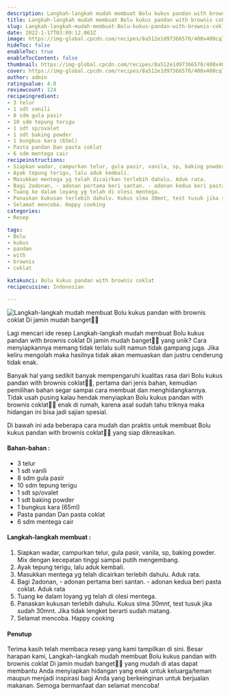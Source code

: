 ```yaml
---
description: Langkah-langkah mudah membuat Bolu kukus pandan with brownis coklat Di jamin mudah banget"
title: Langkah-langkah mudah membuat Bolu kukus pandan with brownis coklat Di jamin mudah banget
slug: Langkah-langkah-mudah-membuat-Bolu-kukus-pandan-with-brownis-coklat-Di-jamin-mudah-banget
date: 2022-1-17T03:09:12.063Z
image: https://img-global.cpcdn.com/recipes/8a512e1d97366570/400x400cq70/photo.jpg
hideToc: false
enableToc: true
enableTocContent: false
thumbnail: https://img-global.cpcdn.com/recipes/8a512e1d97366570/400x400cq70/photo.jpg
cover: https://img-global.cpcdn.com/recipes/8a512e1d97366570/400x400cq70/photo.jpg
author: admin
ratingvalue: 4.8
reviewcount: 124
recipeingredient:
- 3 telur
- 1 sdt vanili
- 8 sdm gula pasir
- 10 sdm tepung terigu
- 1 sdt sp/ovalet
- 1 sdt baking powder
- 1 bungkus kara (65ml)
- Pasta pandan Dan pasta coklat
- 6 sdm mentega cair
recipeinstructions:
- Siapkan wadar, campurkan telur, gula pasir, vanila, sp, baking powder. Mix dengan kecepatan tinggi sampai putih mengembang.
- Ayak tepung terigu, lalu aduk kembali.
- Masukkan mentega yg telah dicairkan terlebih dahulu. Aduk rata.
- Bagi 2adonan, - adonan pertama beri santan. - adonan kedua beri pasta coklat. Aduk rata
- Tuang ke dalam loyang yg telah di olesi mentega.
- Panaskan kukusan terlebih dahulu. Kukus slma 30mnt, test tusuk jika sudah 30mnt. Jika tidak lengket berarti sudah matang.
- Selamat mencoba. Happy cooking
categories:
- Resep

tags:
- Bolu
- kukus
- pandan
- with
- brownis
- coklat

katakunci: Bolu kukus pandan with brownis coklat
recipecuisine: Indonesian

---
```


![Langkah-langkah mudah membuat Bolu kukus pandan with brownis coklat Di jamin mudah banget👩‍🍳](https://img-global.cpcdn.com/recipes/8a512e1d97366570/400x400cq70/photo.jpg)

Lagi mencari ide resep Langkah-langkah mudah membuat Bolu kukus pandan with brownis coklat Di jamin mudah banget👩‍🍳 yang unik? Cara menyiapkannya memang tidak terlalu sulit namun tidak gampang juga. Jika keliru mengolah maka hasilnya tidak akan memuaskan dan justru cenderung tidak enak.

Banyak hal yang sedikit banyak mempengaruhi kualitas rasa dari Bolu kukus pandan with brownis coklat👩‍🍳, pertama dari jenis bahan, kemudian pemilihan bahan segar sampai cara membuat dan menghidangkannya. Tidak usah pusing kalau hendak menyiapkan Bolu kukus pandan with brownis coklat👩‍🍳 enak di rumah, karena asal sudah tahu triknya maka hidangan ini bisa jadi sajian spesial.

Di bawah ini ada beberapa cara mudah dan praktis untuk membuat Bolu kukus pandan with brownis coklat👩‍🍳 yang siap dikreasikan.

<!--inarticleads1-->

#### Bahan-bahan :

- 3 telur
- 1 sdt vanili
- 8 sdm gula pasir
- 10 sdm tepung terigu
- 1 sdt sp/ovalet
- 1 sdt baking powder
- 1 bungkus kara (65ml)
- Pasta pandan Dan pasta coklat
- 6 sdm mentega cair

<!--inarticleads2-->

#### Langkah-langkah membuat :

1. Siapkan wadar, campurkan telur, gula pasir, vanila, sp, baking powder. Mix dengan kecepatan tinggi sampai putih mengembang.
1. Ayak tepung terigu, lalu aduk kembali.
1. Masukkan mentega yg telah dicairkan terlebih dahulu. Aduk rata.
1. Bagi 2adonan, - adonan pertama beri santan. - adonan kedua beri pasta coklat. Aduk rata
1. Tuang ke dalam loyang yg telah di olesi mentega.
1. Panaskan kukusan terlebih dahulu. Kukus slma 30mnt, test tusuk jika sudah 30mnt. Jika tidak lengket berarti sudah matang.
1. Selamat mencoba. Happy cooking

#### Penutup

Terima kasih telah membaca resep yang kami tampilkan di sini. Besar harapan kami, Langkah-langkah mudah membuat Bolu kukus pandan with brownis coklat Di jamin mudah banget👩‍🍳 yang mudah di atas dapat membantu Anda menyiapkan hidangan yang enak untuk keluarga/teman maupun menjadi inspirasi bagi Anda yang berkeinginan untuk berjualan makanan. Semoga bermanfaat dan selamat mencoba!